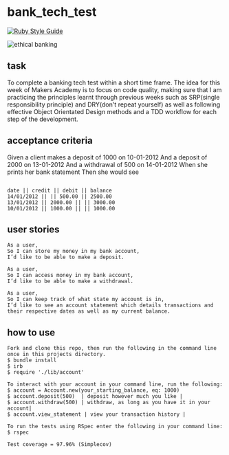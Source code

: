 # bank_tech_test

[![Ruby Style Guide](https://img.shields.io/badge/code_style-rubocop-brightgreen.svg)](https://github.com/rubocop/rubocop)


![ethical banking](https://user-images.githubusercontent.com/75075773/113856124-ba383100-9798-11eb-95de-e7d7e43e7e4a.jpg)

## task

 To complete a banking tech test within a short time frame. 
 The idea for this week of Makers Academy is to focus on code quality, making sure that I am practicing the principles learnt through previous weeks such as SRP(single responsibility principle) and DRY(don't repeat yourself) as well as following effective Object Orientated Design methods and a TDD workflow for each step of the development. 

## acceptance criteria

Given a client makes a deposit of 1000 on 10-01-2012
And a deposit of 2000 on 13-01-2012
And a withdrawal of 500 on 14-01-2012
When she prints her bank statement
Then she would see

```

date || credit || debit || balance
14/01/2012 || || 500.00 || 2500.00
13/01/2012 || 2000.00 || || 3000.00
10/01/2012 || 1000.00 || || 1000.00

```

## user stories

```
As a user,
So I can store my money in my bank account,
I’d like to be able to make a deposit.

As a user, 
So I can access money in my bank account,
I’d like to be able to make a withdrawal.

As a user,
So I can keep track of what state my account is in,
I’d like to see an account statement which details transactions and their respective dates as well as my current balance.
```

## how to use

```
Fork and clone this repo, then run the following in the command line once in this projects directory.
$ bundle install
$ irb
$ require './lib/account'
```

```
To interact with your account in your command line, run the following:
$ account = Account.new(your_starting_balance, eq: 1000)
$ account.deposit(500)  | deposit however much you like |
$ account.withdraw(500) | withdraw, as long as you have it in your account|
$ account.view_statement | view your transaction history |

```

```
To run the tests using RSpec enter the following in your command line:
$ rspec

Test coverage = 97.96% (Simplecov)

```